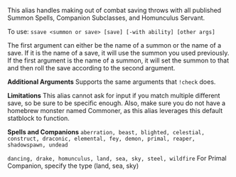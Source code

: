 This alias handles making out of combat saving throws with all published Summon Spells, Companion Subclasses, and Homunculus Servant. 

To use: `ssave <summon or save> [save] [-with ability] [other args]`
 
The first argument can either be the name of a summon or the name of a save. 
If it is the name of a save, it will use the summon you used previously. If the first argument is the name of a summon, it will set the summon to that and then roll the save according to the second argument. 
  
**Additional Arguments**
Supports the same arguments that `!check` does.
  
**Limitations**
This alias cannot ask for input if you match multiple different save, so be sure to be specific enough. Also, make sure you do not have a homebrew monster named Commoner, as this alias leverages this default statblock to function.
  
**Spells and Companions**
`aberration, beast, blighted, celestial, construct, draconic, elemental, fey, demon, primal, reaper, shadowspawn, undead`
 
`dancing, drake, homunculus, land, sea, sky, steel, wildfire` 
For Primal Companion, specify the type (land, sea, sky)
